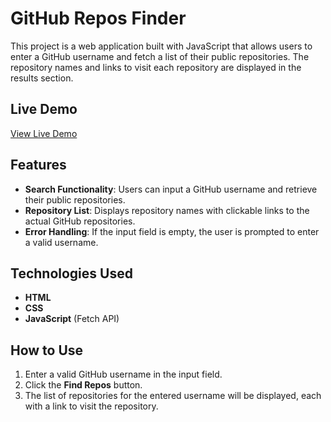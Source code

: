 # GitHub Repos Finder

This project is a web application built with JavaScript that allows users to enter a GitHub username and fetch a list of their public repositories. The repository names and links to visit each repository are displayed in the results section.

## Live Demo

[View Live Demo](https://shahenda-elshayal.github.io/github-repos-finder/)

## Features

- **Search Functionality**: Users can input a GitHub username and retrieve their public repositories.
- **Repository List**: Displays repository names with clickable links to the actual GitHub repositories.
- **Error Handling**: If the input field is empty, the user is prompted to enter a valid username.

## Technologies Used

- **HTML**
- **CSS**
- **JavaScript** (Fetch API)

## How to Use

1. Enter a valid GitHub username in the input field.
2. Click the **Find Repos** button.
3. The list of repositories for the entered username will be displayed, each with a link to visit the repository.
